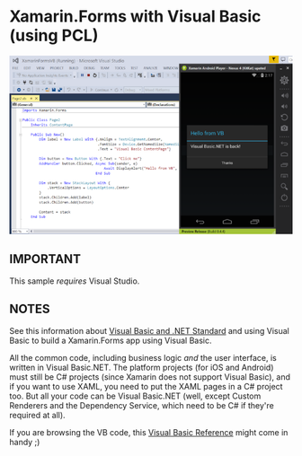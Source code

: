 Xamarin.Forms with Visual Basic (using PCL)
=============

![](Screenshots/demo.png)

IMPORTANT
---------

This sample *requires* Visual Studio.


NOTES
-----

See this information about [Visual Basic and .NET Standard](https://docs.microsoft.com/xamarin/cross-platform/platform/visual-basic/)
and using Visual Basic to build a Xamarin.Forms app using Visual Basic.

All the common code, including business logic *and* the user interface, is written in Visual Basic.NET.
The platform projects (for iOS and Android) must still be C# projects (since Xamarin does not support Visual Basic),
and if you want to use XAML, you need to put the XAML pages in a C# project too. But all your code
can be Visual Basic.NET (well, except Custom Renderers and the Dependency Service, which need to be C# if they're required at all).


If you are browsing the VB code, this
[Visual Basic Reference](https://docs.microsoft.com/dotnet/visual-basic/language-reference/) might come in handy ;)

